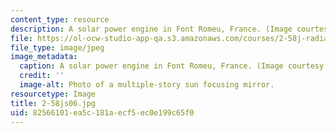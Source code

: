 ```yaml
---
content_type: resource
description: A solar power engine in Font Romeu, France. (Image courtesy of Wikipedia.)
file: https://ol-ocw-studio-app-qa.s3.amazonaws.com/courses/2-58j-radiative-transfer-spring-2006/82566101ea5c181aecf5ec0e199c65f0_2-58js06.jpg
file_type: image/jpeg
image_metadata:
  caption: A solar power engine in Font Romeu, France. (Image courtesy of [Wikipedia](http://en.wikipedia.org/wiki/Main_Page).)
  credit: ''
  image-alt: Photo of a multiple-story sun focusing mirror.
resourcetype: Image
title: 2-58js06.jpg
uid: 82566101-ea5c-181a-ecf5-ec0e199c65f0
---
```

